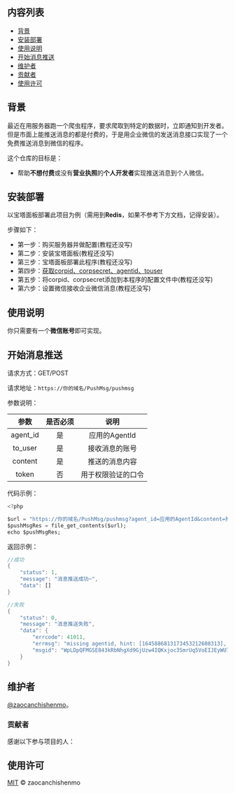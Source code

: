 ## 内容列表

- [背景](#背景)
- [安装部署](#安装部署)
- [使用说明](#使用说明)
- [开始消息推送](#开始消息推送)
- [维护者](#维护者)
- [贡献者](#贡献者)
- [使用许可](#使用许可)

## 背景

最近在用服务器跑一个爬虫程序，要求爬取到特定的数据时，立即通知到开发者。但是市面上能推送消息的都是付费的，于是用企业微信的发送消息接口实现了一个免费推送消息到微信的程序。

这个仓库的目标是：
* 帮助**不想付费**或没有**营业执照**的**个人开发者**实现推送消息到个人微信。

## 安装部署

以宝塔面板部署此项目为例（需用到**Redis**，如果不参考下方文档，记得安装）。

步骤如下：

* 第一步：购买服务器并做配置(教程还没写)
* 第二步：安装宝塔面板(教程还没写)
* 第三步：宝塔面板部署此程序(教程还没写)
* 第四步：[获取corpid、corpsecret、agentid、touser](https://github.com/zaocanchishenmo/C_push_msg_to_wx/wiki/%E7%AC%AC%E5%9B%9B%E6%AD%A5%EF%BC%9A%E8%8E%B7%E5%8F%96corpid%E3%80%81corpsecret%E3%80%81agentid%E3%80%81touser)
* 第五步：将corpid、corpsecret添加到本程序的配置文件中(教程还没写)
* 第六步：设置微信接收企业微信消息(教程还没写)

## 使用说明
你只需要有一个**微信账号**即可实现。
## 开始消息推送

请求方式：GET/POST

请求地址：`https://你的域名/PushMsg/pushmsg`

参数说明：


| 参数 | 是否必须 | 说明 |
| :----: | :----: | :----: |
| agent_id | 是 | 应用的AgentId |
| to_user | 是 | 接收消息的账号 |
| content | 是 | 推送的消息内容 |
| token | 否 | 用于权限验证的口令 |

代码示例：


```dart
<?php

$url = "https://你的域名/PushMsg/pushmsg?agent_id=应用的AgentId&content=推送的消息内容&to_user=接收消息的账号
$pushMsgRes = file_get_contents($url);
echo $pushMsgRes;
```

返回示例：
```dart
//成功
{
	"status": 1,
	"message": "消息推送成功~",
	"data": []
}
```
```dart
//失败
{
	"status": 0,
	"message": "消息推送失败",
	"data": {
		"errcode": 41011,
		"errmsg": "missing agentid, hint: [1645886813173453212608313], from ip: 43.155.108.200, more info at https://open.work.weixin.qq.com/devtool/query?e=41011",
		"msgid": "WpLDpQFMGSE843kRbNhgXd9GjUzw4IQKxjoc3SmrUq5VoEIJEyWU7mbRWLkT6dDPCkFnXAQ4Wl3cHe4hWfqS0Q"
	}
}
```

## 维护者

[@zaocanchishenmo](https://github.com/zaocanchishenmo)。

### 贡献者

感谢以下参与项目的人：

## 使用许可

[MIT](LICENSE) © zaocanchishenmo